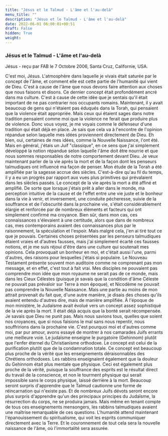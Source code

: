 ```yaml
---
title: "Jésus et le Talmud - L'âme et l'au-delà"
menu_title: ""
description: "Jésus et le Talmud - L'âme et l'au-delà"
date: 2022-06-01 06:00:01+00:51
draft: False
hidden: True
weight:
---
```

### Jésus et le Talmud - L'âme et l'au-delà

Jésus - reçu par FAB le 7 Octobre 2006, Santa Cruz, Californie, USA.

C'est moi, Jésus.
L'atmosphère dans laquelle je vivais était saturée par le concept de l'âme, et comment elle est cette partie de l'humanité qui vient de Dieu. C'est à cause de l'âme que nous devons faire attention aux choses que nous faisons et disons. Ce dernier concept était profondément ancré dans ma culture. C'est à cause de cette idée que je sentais qu'il était important de ne pas contrarier nos occupants romains.
Maintenant, il y avait beaucoup de gens qui n'étaient pas éduqués dans la Torah, qui pensaient que la violence était appropriée. Mais ceux qui étaient sages dans notre tradition pensaient comme moi que la violence ne ferait que produire plus de violence. Donc vous voyez, je me voyais comme le défenseur d'une tradition qui était déjà en place.
Je sais que cela va à l'encontre de l'opinion répandue selon laquelle mes idées proviennent directement de Dieu. Eh bien, oui, certaines de mes idées, comme la Nouvelle Naissance, l'ont été. Mais en général, j'étais un Juif "classique", en ce sens que j'ai simplement développé la notion répandue selon laquelle l'âme doit être nourrie et que nous sommes responsables de notre comportement devant Dieu.
Je veux maintenant parler de la vie après la mort et de la façon dont les penseurs talmudiques ont influencé ma façon de penser.
Mon étude de la Torah a été amplifiée par la sagesse accrue des siècles. C'est-à-dire qu'au fil du temps, il y a eu un progrès par rapport aux vues plus primitives qui prévalaient dans les siècles passés.
Le concept de la vie après la mort a été affiné et amplifié. De sorte que lorsque j'étais prêt à aller dans le monde, ma perception intuitive de la cause et de l'effet entre une vie juste et le bonheur dans la vie à venir, et inversement, une conduite pécheresse, suivie de la souffrance et de l'obscurité dans la prochaine vie, s'était considérablement élargie et renforcée par de nombreux éléments et facteurs qui ont simplement confirmé ma croyance.
Bien sûr, dans mon cas, ces connaissances s'élevaient à une certitude, alors que dans de nombreux cas, mes contemporains avaient des connaissances plus par le raisonnement, la spéculation et l'espoir. Mais malgré cela, j'en ai tiré tout ce que je pouvais.
Certaines choses présentées par les penseurs talmudiques étaient vraies et d'autres fausses, mais j'ai simplement écarté ces fausses notions, et je me suis réjoui d'être dans une culture qui soutenait mes opinions. Cela provoquait un bonheur en moi, et c'était aussi l'une, parmi d'autres, des raisons pour lesquelles j'étais si populaire.
Le Nouveau Testament présente souvent mon auditoire comme ne comprenant pas mon message, et en effet, c'est tout à fait vrai. Mes disciples ne pouvaient pas comprendre mon idée que mon royaume ne serait pas de ce monde, mais dans les Cieux Célestes (puisque je savais que la condition d'âme Céleste ne pouvait pas prévaloir sur Terre à mon époque), et Nicodème ne pouvait pas comprendre la Nouvelle Naissance. Mais une partie au moins de mon attrait provenait du fait que, d'une autre manière, je disais des choses qu'ils avaient entendu d'autres dire, mais de manière amplifiée.
À l'époque de mon ministère, le Judaïsme avait évolué vers un concept assez sophistiqué de la vie après la mort. Il était déjà acquis que la bonté serait récompensée. Je savais que Dieu ne punit pas. Mais nous savions tous, quelles que soient nos croyances, que si nous faisions le mal sans nous repentir, nous souffririons dans la prochaine vie. C'est pourquoi moi et d'autres comme moi, par pur amour, avons essayé de montrer à nos camarades Juifs errants une meilleure voie.
Le judaïsme enseigne le purgatoire (Gehinnom) plutôt que l'enfer éternel du Christianisme orthodoxe. Le concept est celui de la purification plutôt que de la condamnation totale. Ce concept est beaucoup plus proche de la vérité que les enseignements déraisonnables des Chrétiens orthodoxes.
Les rabbins enseignaient également que la douleur du Gehinnom était plus mentale que physique. Ceci est également plus proche de la vérité, puisque la souffrance des esprits est le résultat direct du travail de la conscience, et non le tourment physique qui serait impossible sans le corps physique, laissé derrière à la mort.
Beaucoup seront surpris d'apprendre que le Talmud cautionne une forme de réincarnation qui n'existe pas.
Et de nombreux Juifs dévots seront encore plus surpris d'apprendre qu'un des principaux principes du Judaïsme, la résurrection du corps, ne se produira jamais.
Mais même en tenant compte de tous ces enseignements mensongers, les rabbins talmudiques avaient une maîtrise remarquable de ces questions.
L'humanité attend maintenant l'épanouissement du spiritualisme, qui voit les esprits communiquer directement avec la Terre. Et le couronnement de tout cela sera la nouvelle naissance de l'âme, où l'immortalité sera assurée.